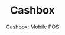 ---
layout: project
tags: [SaaS, Mobile app]
thumbnail: "showcase_cashbox.jpg"
description: "Cashbox is a mobile point of sale application used by businesses with outlets to manaage customers, payments and inventory."
subtitle: "Cashbox: Mobile POS"
title:  "Cashbox"
slides:
- cashbox1.jpg
- cashbox2.jpg
- cashbox3.jpg
- cashbox4.jpg
client: <a href="http://kenyamarkets.org/" target="_blank">Kenya Markets Trust (KMT)</a>
partners: <a href="http://farmshop.co.ke" target="_blank">Farmshop</a>, <a href="http://fsdkenya.org/" target="_blank">FSD Kenya</a>
tasks: Android App Development, Training
project_url: 
challenge: Agriculture as a critical backbone of the economy needs proper supply and distribution systems to provide inputs to farmers. Doing this in an efficient way is a big challenge for agrodealers. There is no visibility into the outlets, nor is there proper customer engagement and tracking. 
goals:
- Give agrodealers a simple enough system for their shop attendants to be able to use
- Track customers through the network and seamlessly avail every customers info at any and all outlets
- Provide the head office with real-time visibility into the business at every outlet
- Integrate real-time reminders of reorder levels as well as farmers stock alerts through SMS
- The need for a POS that works in areas with intermitent internet connection, allowing both offline and online transacting
solution: Kenya Markets Trust (KMT) through their initiatives provides agrodealers with systems to improve and optimise their businesses. Cashbox is a mobile point of sale application that agrodealers use at their store to manage their customers, payments and inventory. It gives business owners real-time visibility into their outlets and allows the management and anticipation of reorder levels. Because it works on an Android mobile device, it is most suitable for remote and dispersed branch networks.
results: Through KMT, Cashbox was deployed to Farmshop which is an agrodealership franchise. This brought great efficiencies to the management team and allowed them to grow at a pace they hadn't been able to do before.
testimonial: Cashbox really helped us to rapidly build out our franchise network. We were doing 3 new outlets every month which was beyond our expectations. The Zegetech team also supported us greatly, even though some of our outlests were in very remote areas. We don't know what we would have done without their solution.  
testifier_image: profile-julio.jpg
testifier_name: Julio de Souza
testifier_role: MD Farmshop
---